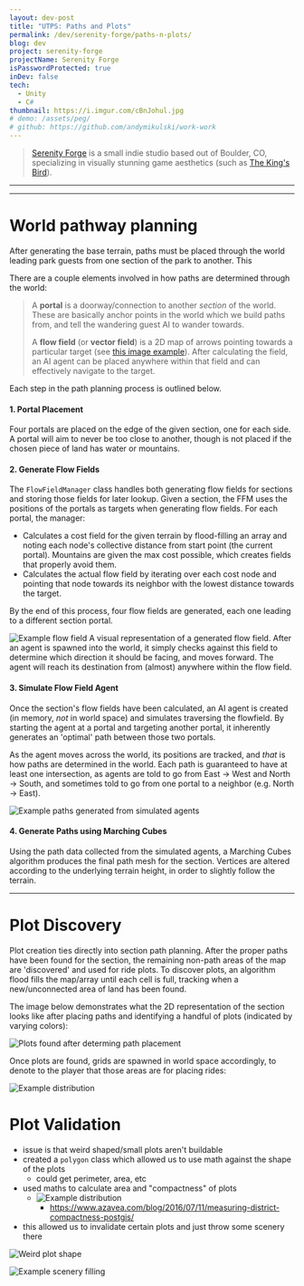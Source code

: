 ```yaml
---
layout: dev-post
title: "UTPS: Paths and Plots"
permalink: /dev/serenity-forge/paths-n-plots/
blog: dev
project: serenity-forge
projectName: Serenity Forge
isPasswordProtected: true
inDev: false
tech:
  - Unity
  - C#
thumbnail: https://i.imgur.com/cBnJohul.jpg
# demo: /assets/peg/
# github: https://github.com/andymikulski/work-work
---
```



>[Serenity Forge](https://serenityforge.com/) is a small indie studio based out of Boulder, CO, specializing in visually stunning game aesthetics (such as [The King's Bird](https://store.steampowered.com/app/812550/The_Kings_Bird/)).


<!-- # About

In an unannounced park sim, the player would be given procedurally-generated sections of land, complete with walkable paths and predefined areas for building rollercoaster rides. I was responsible for creating the procedural systems for the game, such as:

- Terrain mesh creation
- World pathway planning
- Buildable area "discovery"
- Foliage placement + planting
- World-traversing AI agents

A large majority of the terrain generation is driven through [Perlin Noise](https://en.wikipedia.org/wiki/Perlin_noise), followed up by some [flow fields](https://en.wikipedia.org/wiki/Vector_field) for path finding and agent traversal. A `GameSeed` class allows us to recreate a game's environment, paths, etc by altering the internal random number generator's seed value when the game first starts. -->

---

---

# World pathway planning

After generating the base terrain, paths must be placed through the world leading park guests from one section of the park to another. This

There are a couple elements involved in how paths are determined through the world:

> A **portal** is a doorway/connection to another _section_ of the world. These are basically anchor points in the world which we build paths from, and tell the wandering guest AI to wander towards.
>
> A **flow field** (or **vector field**) is a 2D map of arrows pointing towards a particular target (see [this image example](https://i.imgur.com/ct5SiV4.jpg)). After calculating the field, an AI agent can be placed anywhere within that field and can effectively navigate to the target.

Each step in the path planning process is outlined below.

#### 1. Portal Placement

Four portals are placed on the edge of the given section, one for each side. A portal will aim to never be too close to another, though is not placed if the chosen piece of land has water or mountains.


#### 2. Generate Flow Fields

The `FlowFieldManager` class handles both generating flow fields for sections and storing those fields for later lookup. Given a section, the FFM uses the positions of the portals as targets when generating flow fields. For each portal, the manager:

- Calculates a cost field for the given terrain by flood-filling an array and noting each node's collective distance from start point (the current portal). Mountains are given the max cost possible, which creates fields that properly avoid them.
- Calculates the actual flow field by iterating over each cost node and pointing that node towards its neighbor with the lowest distance towards the target.

By the end of this process, four flow fields are generated, each one leading to a different section portal.

![Example flow field](https://i.imgur.com/lNeCLdV.jpg)
<label>A visual representation of a generated flow field. After an agent is spawned into the world, it simply checks against this field to determine which direction it should be facing, and moves forward. The agent will reach its destination from (almost) anywhere within the flow field.</label>


#### 3. Simulate Flow Field Agent

Once the section's flow fields have been calculated, an AI agent is created (in memory, _not_ in world space) and simulates traversing the flowfield. By starting the agent at a portal and targeting another portal, it inherently generates an 'optimal' path between those two portals.

As the agent moves across the world, its positions are tracked, and _that_ is how paths are determined in the world. Each path is guaranteed to have at least one intersection, as agents are told to go from East -> West and North -> South, and sometimes told to go from one portal to a neighbor (e.g. North -> East).


![Example paths generated from simulated agents](https://i.imgur.com/E8fZ98T.jpg])

#### 4. Generate Paths using Marching Cubes

Using the path data collected from the simulated agents, a Marching Cubes algorithm produces the final path mesh for the section. Vertices are altered according to the underlying terrain height, in order to slightly follow the terrain.


---

# Plot Discovery

Plot creation ties directly into section path planning. After the proper paths have been found for the section, the remaining non-path areas of the map are 'discovered' and used for ride plots. To discover plots, an algorithm flood fills the map/array until each cell is full, tracking when a new/unconnected area of land has been found.

The image below demonstrates what the 2D representation of the section looks like after placing paths and identifying a handful of plots (indicated by varying colors):

![Plots found after determing path placement](https://i.imgur.com/DulwZin.jpg)

Once plots are found, grids are spawned in world space accordingly, to denote to the player that those areas are for placing rides:

![Example distribution](https://i.imgur.com/cBnJohu.jpg)

# Plot Validation

- issue is that weird shaped/small plots aren't buildable
- created a `polygon` class which allowed us to use math against the shape of the plots
  - could get perimeter, area, etc
- used maths to calculate area and "compactness" of plots
  - ![Example distribution](https://i.imgur.com/DMxap8q.jpg)
	- https://www.azavea.com/blog/2016/07/11/measuring-district-compactness-postgis/
- this allowed us to invalidate certain plots and just throw some scenery there

![Weird plot shape](https://i.imgur.com/CUNyyoW.jpg)

![Example scenery filling](https://i.imgur.com/W9wmpMX.jpg)


